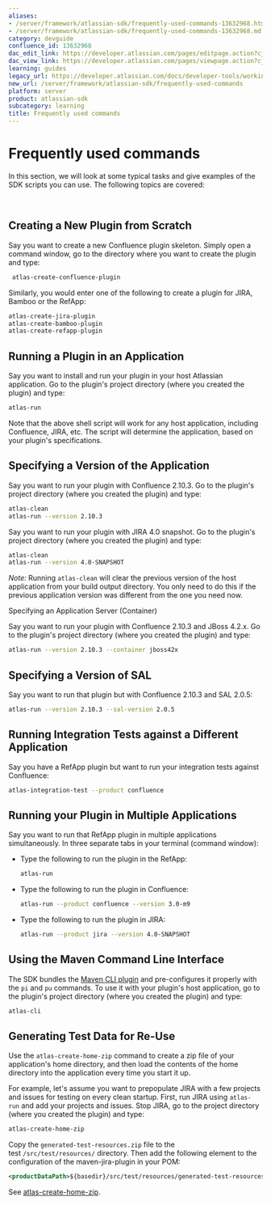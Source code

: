 ```yaml
---
aliases:
- /server/framework/atlassian-sdk/frequently-used-commands-13632968.html
- /server/framework/atlassian-sdk/frequently-used-commands-13632968.md
category: devguide
confluence_id: 13632968
dac_edit_link: https://developer.atlassian.com/pages/editpage.action?cjm=wozere&pageId=13632968
dac_view_link: https://developer.atlassian.com/pages/viewpage.action?cjm=wozere&pageId=13632968
learning: guides
legacy_url: https://developer.atlassian.com/docs/developer-tools/working-with-the-sdk/frequently-used-commands
new_url: /server/framework/atlassian-sdk/frequently-used-commands
platform: server
product: atlassian-sdk
subcategory: learning
title: Frequently used commands
---
```

# Frequently used commands

In this section, we will look at some typical tasks and give examples of the SDK scripts you can use. The following topics are covered:

 

## Creating a New Plugin from Scratch

Say you want to create a new Confluence plugin skeleton. Simply open a command window, go to the directory where you want to create the plugin and type:

``` bash
 atlas-create-confluence-plugin
```

Similarly, you would enter one of the following to create a plugin for JIRA, Bamboo or the RefApp:

``` bash
atlas-create-jira-plugin
atlas-create-bamboo-plugin
atlas-create-refapp-plugin
```

## Running a Plugin in an Application

Say you want to install and run your plugin in your host Atlassian application. Go to the plugin's project directory (where you created the plugin) and type:

``` bash
atlas-run
```

Note that the above shell script will work for any host application, including Confluence, JIRA, etc. The script will determine the application, based on your plugin's specifications.

## Specifying a Version of the Application

Say you want to run your plugin with Confluence 2.10.3. Go to the plugin's project directory (where you created the plugin) and type:

``` bash
atlas-clean
atlas-run --version 2.10.3
```

Say you want to run your plugin with JIRA 4.0 snapshot. Go to the plugin's project directory (where you created the plugin) and type:

``` bash
atlas-clean
atlas-run --version 4.0-SNAPSHOT
```

*Note:* Running `atlas-clean` will clear the previous version of the host application from your build output directory. You only need to do this if the previous application version was different from the one you need now.

Specifying an Application Server (Container)

Say you want to run your plugin with Confluence 2.10.3 and JBoss 4.2.x. Go to the plugin's project directory (where you created the plugin) and type:

``` bash
atlas-run --version 2.10.3 --container jboss42x
```

## Specifying a Version of SAL

Say you want to run that plugin but with Confluence 2.10.3 and SAL 2.0.5:

``` bash
atlas-run --version 2.10.3 --sal-version 2.0.5
```

## Running Integration Tests against a Different Application

Say you have a RefApp plugin but want to run your integration tests against Confluence:

``` bash
atlas-integration-test --product confluence
```

## Running your Plugin in Multiple Applications

Say you want to run that RefApp plugin in multiple applications simultaneously. In three separate tabs in your terminal (command window):

-   Type the following to run the plugin in the RefApp:

    ``` bash
    atlas-run
    ```

-   Type the following to run the plugin in Confluence:

    ``` bash
    atlas-run --product confluence --version 3.0-m9
    ```

-   Type the following to run the plugin in JIRA:

    ``` bash
    atlas-run --product jira --version 4.0-SNAPSHOT
    ```

## Using the Maven Command Line Interface

The SDK bundles the <a href="http://wiki.github.com/mrdon/maven-cli-plugin" class="external-link">Maven CLI plugin</a> and pre-configures it properly with the `pi` and `pu` commands. To use it with your plugin's host application, go to the plugin's project directory (where you created the plugin) and type:

``` bash
atlas-cli
```

## Generating Test Data for Re-Use

Use the `atlas-create-home-zip` command to create a zip file of your application's home directory, and then load the contents of the home directory into the application every time you start it up.

For example, let's assume you want to prepopulate JIRA with a few projects and issues for testing on every clean startup. First, run JIRA using `atlas-run` and add your projects and issues. Stop JIRA, go to the project directory (where you created the plugin) and type:

``` bash
atlas-create-home-zip
```

Copy the `generated-test-resources.zip` file to the test `/src/test/resources/` directory. Then add the following element to the configuration of the maven-jira-plugin in your POM:

``` xml
<productDataPath>${basedir}/src/test/resources/generated-test-resources.zip</productDataPath>
```

See [atlas-create-home-zip](/server/framework/atlassian-sdk/atlas-create-home-zip).
























































































